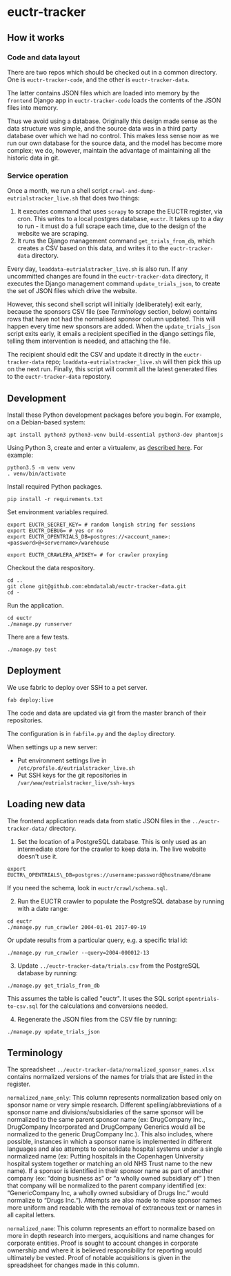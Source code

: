 # euctr-tracker

## How it works

### Code and data layout

There are two repos which should be checked out in a common directory.
One is `euctr-tracker-code`, and the other is `euctr-tracker-data`.

The latter contains JSON files which are loaded into memory by the
`frontend` Django app in `euctr-tracker-code` loads the contents of
the JSON files into memory.

Thus we avoid using a database. Originally this design made sense as
the data structure was simple, and the source data was in a third
party database over which we had no control.  This makes less sense
now as we run our own database for the source data, and the model has
become more complex; we do, however, maintain the advantage of
maintaining all the historic data in git.

### Service operation

Once a month, we run a shell script
`crawl-and-dump-eutrialstracker_live.sh` that does two things:

1. It executes command that uses `scrapy` to scrape the EUCTR
register, via cron.  This writes to a local postgres database,
`euctr`.  It takes up to a day to run - it must do a full scrape each
time, due to the design of the website we are scraping.
2. It runs the Django management command `get_trials_from_db`, which
creates a CSV based on this data, and writes it to the
`euctr-tracker-data` directory.

Every day, `loaddata-eutrialstracker_live.sh` is also run. If
any uncommitted changes are found in the `euctr-tracker-data`
directory, it executes the Django management command
`update_trials_json`, to create the set of JSON files which drive the
website.

However, this second shell script will initially (deliberately) exit
early, because the sponsors CSV file (see *Terminology* section,
below) contains rows that have not had the normalised sponsor column
updated. This will happen every time new sponsors are added. When the
`update_trials_json` script exits early, it emails a recipient
specified in the django settings file, telling them intervention is
needed, and attaching the file.

The recipient should edit the CSV and update it directly in the
`euctr-tracker-data` repo; `loaddata-eutrialstracker_live.sh` will
then pick this up on the next run.  Finally, this script will commit
all the latest generated files to the `euctr-tracker-data` repostory.


## Development

Install these Python development packages before you begin. For
example, on a Debian-based system:

```
apt install python3 python3-venv build-essential python3-dev phantomjs
```

Using Python 3, create and enter a virtualenv, as [described
here](https://docs.djangoproject.com/en/1.10/intro/contributing/).
For example:

```
python3.5 -m venv venv
. venv/bin/activate
```

Install required Python packages.

```
pip install -r requirements.txt
```

Set environment variables required.

```
export EUCTR_SECRET_KEY= # random longish string for sessions
export EUCTR_DEBUG= # yes or no
export EUCTR_OPENTRIALS_DB=postgres://<account_name>:<password>@<servername>/warehouse

export EUCTR_CRAWLERA_APIKEY= # for crawler proxying
```

Checkout the data respository.

```
cd ..
git clone git@github.com:ebmdatalab/euctr-tracker-data.git
cd -
```
Run the application.

```
cd euctr
./manage.py runserver
```

There are a few tests.

```
./manage.py test
```

## Deployment

We use fabric to deploy over SSH to a pet server.

```
fab deploy:live
```

The code and data are updated via git from the master branch
of their repositories.

The configuration is in `fabfile.py` and the `deploy` directory.

When settings up a new server:
* Put environment settings live in `/etc/profile.d/eutrialstracker_live.sh`
* Put SSH keys for the git repositories in `/var/www/eutrialstracker_live/ssh-keys`


## Loading new data

The frontend application reads data from static JSON files in
the `../euctr-tracker-data/` directory.

1. Set the location of a PostgreSQL database. This is only used as
an intermediate store for the crawler to keep data in. The live website
doesn't use it.

```
export EUCTR\_OPENTRIALS\_DB=postgres://username:password@hostname/dbname
```

If you need the schema, look in `euctr/crawl/schema.sql`.

2. Run the EUCTR crawler to populate the PostgreSQL database by running
with a date range:

```
cd euctr
./manage.py run_crawler 2004-01-01 2017-09-19
```

Or update results from a particular query, e.g. a specific trial id:

```
./manage.py run_crawler --query=2004-000012-13
```

3. Update `../euctr-tracker-data/trials.csv` from the PostgreSQL
database by running:

```
./manage.py get_trials_from_db
```

This assumes the table is called "euctr". It uses the SQL script
`opentrials-to-csv.sql` for the calculations and conversions needed.

4. Regenerate the JSON files from the CSV file by running:

```
./manage.py update_trials_json
```


## Terminology

The spreadsheet `../euctr-tracker-data/normalized_sponsor_names.xlsx` contains
normalized versions of the names for trials that are listed in the register.

`normalized_name_only`: This column represents normalization based only on
sponsor name or very simple research. Different spelling/abbreviations of a
sponsor name and divisions/subsidiaries of the same sponsor will be normalized
to the same parent sponsor name (ex: DrugCompany Inc., DrugCompany Incorporated
and DrugCompany Generics would all be normalized to the generic DrugCompany
Inc.). This also includes, where possible, instances in which a sponsor name is
implemented in different languages and also attempts to consolidate hospital
systems under a single normalized name (ex: Putting hospitals in the Copenhagen
University hospital system together or matching an old NHS Trust name to the
new name). If a sponsor is identified in their sponsor name as part of another
company (ex: “doing business as” or “a wholly owned subsidiary of” ) then that
company will be normalized to the parent company identified (ex:
“GenericCompany Inc, a wholly owned subsidiary of Drugs Inc.” would normalize
to “Drugs Inc.“). Attempts are also made to make sponsor names more uniform and
readable with the removal of extraneous text or names in all capital letters.

`normalized_name`: This column represents an effort to normalize based on more in
depth research into mergers, acquisitions and name changes for corporate
entities. Proof is sought to account changes in corporate ownership and where
it is believed responsibility for reporting would ultimately be vested. Proof
of notable acquisitions is given in the spreadsheet for changes made in this
column.

